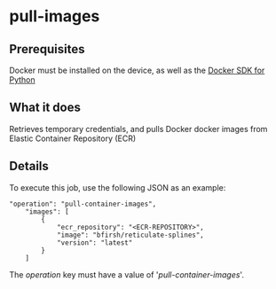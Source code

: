 # pull-images

## Prerequisites

Docker must be installed on the device, as well as the [Docker SDK for Python](https://pypi.org/project/docker/)

## What it does

Retrieves temporary credentials, and pulls Docker docker images from Elastic Container Repository (ECR)

## Details

To execute this job, use the following JSON as an example:
```
"operation": "pull-container-images",
    "images": [
        {
            "ecr_repository": "<ECR-REPOSITORY>",
            "image": "bfirsh/reticulate-splines",
            "version": "latest"
        }
    ]
```

The *operation* key must have a value of '*pull-container-images*'.


